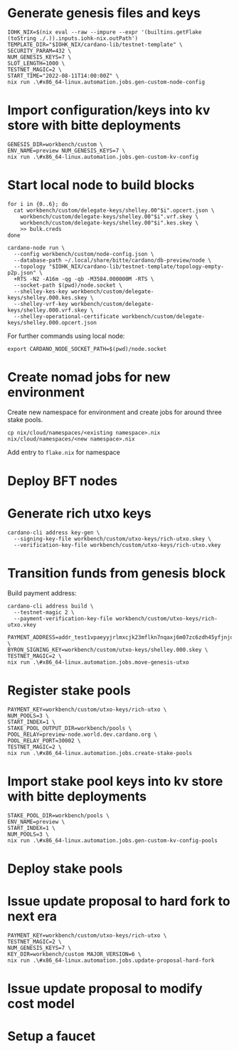 # Generate genesis files and keys
```
IOHK_NIX=$(nix eval --raw --impure --expr '(builtins.getFlake (toString ./.)).inputs.iohk-nix.outPath')
TEMPLATE_DIR="$IOHK_NIX/cardano-lib/testnet-template" \
SECURITY_PARAM=432 \
NUM_GENESIS_KEYS=7 \
SLOT_LENGTH=1000 \
TESTNET_MAGIC=2 \
START_TIME="2022-08-11T14:00:00Z" \
nix run .\#x86_64-linux.automation.jobs.gen-custom-node-config
```

# Import configuration/keys into kv store with bitte deployments
```
GENESIS_DIR=workbench/custom \
ENV_NAME=preview NUM_GENESIS_KEYS=7 \
nix run .\#x86_64-linux.automation.jobs.gen-custom-kv-config
```

# Start local node to build blocks
```
for i in {0..6}; do
  cat workbench/custom/delegate-keys/shelley.00"$i".opcert.json \
    workbench/custom/delegate-keys/shelley.00"$i".vrf.skey \
    workbench/custom/delegate-keys/shelley.00"$i".kes.skey \
    >> bulk.creds
done
```

```
cardano-node run \
  --config workbench/custom/node-config.json \
  --database-path ~/.local/share/bitte/cardano/db-preview/node \
  --topology "$IOHK_NIX/cardano-lib/testnet-template/topology-empty-p2p.json" \
  +RTS -N2 -A16m -qg -qb -M3584.000000M -RTS \
  --socket-path $(pwd)/node.socket \
  --shelley-kes-key workbench/custom/delegate-keys/shelley.000.kes.skey \
  --shelley-vrf-key workbench/custom/delegate-keys/shelley.000.vrf.skey \
  --shelley-operational-certificate workbench/custom/delegate-keys/shelley.000.opcert.json
```

For further commands using local node:
```
export CARDANO_NODE_SOCKET_PATH=$(pwd)/node.socket
```

# Create nomad jobs for new environment
Create new namespace for environment and create jobs for around three stake pools.
```
cp nix/cloud/namespaces/<existing namespace>.nix nix/cloud/namespaces/<new namespace>.nix
```
Add entry to `flake.nix` for namespace

# Deploy BFT nodes

# Generate rich utxo keys
```
cardano-cli address key-gen \
  --signing-key-file workbench/custom/utxo-keys/rich-utxo.skey \
  --verification-key-file workbench/custom/utxo-keys/rich-utxo.vkey
```

# Transition funds from genesis block
Build payment address:
```
cardano-cli address build \
  --testnet-magic 2 \
  --payment-verification-key-file workbench/custom/utxo-keys/rich-utxo.vkey
```

```
PAYMENT_ADDRESS=addr_test1vpaeyyjrlmxcjk23mflkn7nqaxj6m07zc6zdh45yfjnjqcgav9jcj \
BYRON_SIGNING_KEY=workbench/custom/utxo-keys/shelley.000.skey \
TESTNET_MAGIC=2 \
nix run .\#x86_64-linux.automation.jobs.move-genesis-utxo
```

# Register stake pools
```
PAYMENT_KEY=workbench/custom/utxo-keys/rich-utxo \
NUM_POOLS=3 \
START_INDEX=1 \
STAKE_POOL_OUTPUT_DIR=workbench/pools \
POOL_RELAY=preview-node.world.dev.cardano.org \
POOL_RELAY_PORT=30002 \
TESTNET_MAGIC=2 \
nix run .\#x86_64-linux.automation.jobs.create-stake-pools
```

# Import stake pool keys into kv store with bitte deployments
```
STAKE_POOL_DIR=workbench/pools \
ENV_NAME=preview \
START_INDEX=1 \
NUM_POOLS=3 \
nix run .\#x86_64-linux.automation.jobs.gen-custom-kv-config-pools
```

# Deploy stake pools

# Issue update proposal to hard fork to next era
```
PAYMENT_KEY=workbench/custom/utxo-keys/rich-utxo \
TESTNET_MAGIC=2 \
NUM_GENESIS_KEYS=7 \
KEY_DIR=workbench/custom MAJOR_VERSION=6 \
nix run .\#x86_64-linux.automation.jobs.update-proposal-hard-fork
```

# Issue update proposal to modify cost model

# Setup a faucet
